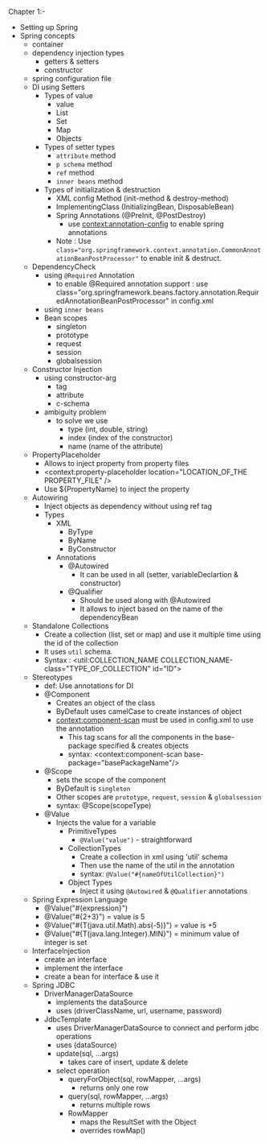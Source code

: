 Chapter 1:-
- Setting up Spring
- Spring concepts
	- container
	- dependency injection types
		- getters & setters
		- constructor
	- spring configuration file
	- DI using Setters
		- Types of value
			- value
			- List
			- Set
			- Map
			- Objects
		- Types of setter types
			- `attribute` method
			- `p schema` method
			- `ref` method
			- `inner beans` method
		- Types of initialization & destruction
			- XML config Method (init-method & destroy-method)
			- ImplementingClass (InitializingBean, DisposableBean)
			- Spring Annotations (@PreInit, @PostDestroy)
				- use <context:annotation-config> to enable spring annotations
			- Note : Use `class="org.springframework.context.annotation.CommonAnnotationBeanPostProcessor"` to enable init & destruct.
	- DependencyCheck
		- using `@Required` Annotation
			- to enable @Required annotation support : use class="org.springframework.beans.factory.annotation.RequiredAnnotationBeanPostProcessor" in config.xml
		- using `inner beans`
		- Bean scopes
			- singleton
			- prototype
			- request
			- session
			- globalsession
	- Constructor Injection
		- using constructor-arg
			- <value> tag
			- attribute
			- c-schema
		- ambiguity problem
			- to solve we use
				- type (int, double, string)
				- index (index of the constructor)
				- name (name of the attribute)
	- PropertyPlaceholder
		- Allows to inject property from property files
		- <context:property-placeholder location="LOCATION_OF_THE PROPERTY_FILE" />
		- Use ${PropertyName} to inject the property
	- Autowiring
		- Inject objects as dependency without using ref tag
		- Types
			- XML
				- ByType 
				- ByName
				- ByConstructor
			- Annotations
				- @Autowired
					- It can be used in all (setter, variableDeclartion & constructor)
				- @Qualifier
					- Should be used along with @Autowired
					- It allows to inject based on the name of the dependencyBean
	- Standalone Collections
		- Create a collection (list, set or map) and use it multiple time using the id of the collection
		- It uses `util` schema.
		- Syntax : <util:COLLECTION_NAME COLLECTION_NAME-class="TYPE_OF_COLLECTION" id="ID"></util>
	- Stereotypes
		- def: Use annotations for DI
		- @Component
			- Creates an object of the class 
			- ByDefault uses camelCase to create instances of object
			- <context:component-scan> must be used in config.xml to use the annotation
				- This tag scans for all the components in the base-package specified & creates objects
				- syntax: <context:component-scan base-package="basePackageName"/> 
		- @Scope
			- sets the scope of the component
			- ByDefault is `singleton`
			- Other scopes are `prototype`, `request`, `session`  & `globalsession`
			- syntax: @Scope(scopeType)
		- @Value
			- Injects the value for a variable
				- PrimitiveTypes
					- `@Value("value")` - straightforward
				- CollectionTypes
					- Create a collection in xml using 'util' schema
					- Then use the name of the util in the annotation
					- syntax: `@Value("#{nameOfUtilCollection}")`
				- Object Types
					- Inject it using `@Autowired` & `@Qualifier` annotations
	- Spring Expression Language
		- @Value("#{expression}")
		- @Value("#{2+3}") = value is 5
		- @Value("#{T(java.util.Math).abs(-5)}") = value is +5
		- @Value("#{T(java.lang.Integer).MIN}") = minimum value of integer is set
	- InterfaceInjection
		- create an interface
		- implement the interface
		- create a bean for interface & use it
	- Spring JDBC
		- DriverManagerDataSource 
			- implements the dataSource
			- uses (driverClassName, url, username, password)
		- JdbcTemplate
			- uses DriverManagerDataSource to connect and perform jdbc operations
			- uses (dataSource)
			- update(sql, ...args)
				- takes care of insert, update & delete
			- select operation
				- queryForObject(sql, rowMapper, ...args)
					- returns only one row
				- query(sql, rowMapper, ...args)
					- returns multiple rows
				- RowMapper
					- maps the ResultSet with the Object
					- overrides rowMap() 
			
		
		